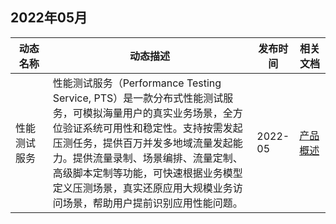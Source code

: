 
## 2022年05月

<table>
<thead>
<tr>
<th width="12%"><strong>动态名称</strong></th>
<th width="66%"><strong>动态描述</strong></th>
<th width="12%"><strong>发布时间</strong></th>
<th width="10%"><strong>相关文档</strong></th>
</tr>
</thead>
<tbody><tr>
<td>性能测试服务</td>
<td>性能测试服务（Performance Testing Service, PTS）是一款分布式性能测试服务，可模拟海量用户的真实业务场景，全方位验证系统可用性和稳定性。支持按需发起压测任务，提供百万并发多地域流量发起能力。提供流量录制、场景编排、流量定制、高级脚本定制等功能，可快速根据业务模型定义压测场景，真实还原应用大规模业务访问场景，帮助用户提前识别应用性能问题。</td>
<td>2022-05</td>
<td><a href="https://tcloud-doc.isd.com/document/product/1484/68203">产品概述</a></td>
</tr>
</tbody></table>

